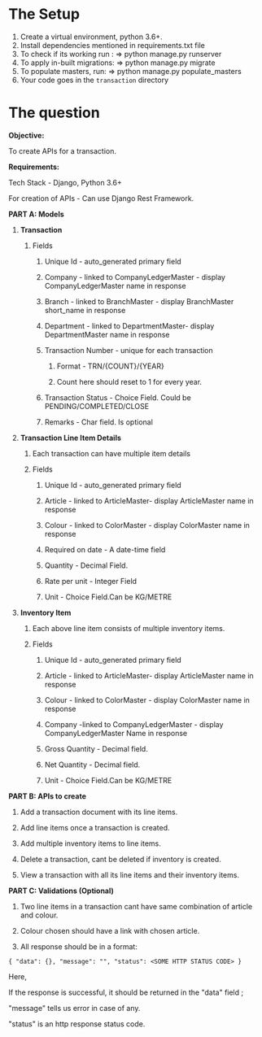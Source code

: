 # The Setup

1. Create a virtual environment, python 3.6+.
2. Install dependencies mentioned in requirements.txt file
3. To check if its working run :
 	=> python manage.py runserver
4. To apply in-built migrations:
	=> python manage.py migrate
5. To populate masters, run:
	=> python manage.py populate_masters
6. Your code goes in the `transaction` directory



# The question

**Objective:**

To create APIs for a transaction.

**Requirements:**

Tech Stack - Django, Python 3.6+

For creation of APIs - Can use Django Rest Framework.

**PART A: Models**

1.  **Transaction**
       
    1.  Fields
        
        1.  Unique Id - auto_generated primary field
            
        2.  Company - linked to CompanyLedgerMaster - display CompanyLedgerMaster name in response
            
        3.  Branch - linked to BranchMaster - display BranchMaster short_name in response
            
        4.  Department - linked to DepartmentMaster- display DepartmentMaster name in response
            
        5.  Transaction Number - unique for each transaction
            
            1.  Format - TRN/{COUNT}/{YEAR}
                
            2.  Count here should reset to 1 for every year.
                
        6.  Transaction Status - Choice Field. Could be PENDING/COMPLETED/CLOSE
            
        7.  Remarks - Char field. Is optional
            
2.  **Transaction Line Item Details**
    
    1.  Each transaction can have multiple item details
        
    2.  Fields
        
        1.  Unique Id - auto_generated primary field
            
        2.  Article - linked to ArticleMaster- display ArticleMaster name in response
            
        3.  Colour - linked to ColorMaster - display ColorMaster name in response
            
        4.  Required on date - A date-time field
            
        5.  Quantity - Decimal Field.
            
        6.  Rate per unit - Integer Field
            
        7.  Unit - Choice Field.Can be KG/METRE
            
3.  **Inventory Item**
    
    1.  Each above line item consists of multiple inventory items.
        
    2.  Fields
        
        1.  Unique Id - auto_generated primary field
            
        2.  Article - linked to ArticleMaster- display ArticleMaster name in response
            
        3.  Colour - linked to ColorMaster - display ColorMaster name in response
            
        4.  Company -linked to CompanyLedgerMaster - display CompanyLedgerMaster Name in response
            
        5.  Gross Quantity - Decimal field.
            
        6.  Net Quantity - Decimal field.
            
        7.  Unit - Choice Field.Can be KG/METRE
            

**PART B: APIs to create**

1.  Add a transaction document with its line items.
    
2.  Add line items once a transaction is created.
    
3.  Add multiple inventory items to line items.
    
4.  Delete a transaction, cant be deleted if inventory is created.
    
5.  View a transaction with all its line items and their inventory items.
    

**PART C: Validations (Optional)**

1.  Two line items in a transaction cant have same combination of article and colour.
    
2.  Colour chosen should have a link with chosen article.
    
3.  All response should be in a format:
    

`{ "data": {}, "message": "", "status": <SOME HTTP STATUS CODE> }`

Here,

If the response is successful, it should be returned in the "data" field ;

"message" tells us error in case of any.

"status" is an http response status code.

